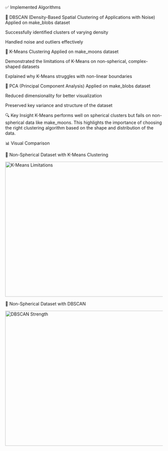 ✅ Implemented Algorithms

🔹 DBSCAN (Density-Based Spatial Clustering of Applications with Noise) 
Applied on make_blobs dataset

Successfully identified clusters of varying density

Handled noise and outliers effectively

🔹 K-Means Clustering
Applied on make_moons dataset

Demonstrated the limitations of K-Means on non-spherical, complex-shaped datasets

Explained why K-Means struggles with non-linear boundaries

🔹 PCA (Principal Component Analysis)
Applied on make_blobs dataset

Reduced dimensionality for better visualization

Preserved key variance and structure of the dataset

🔍 Key Insight
K-Means performs well on spherical clusters but fails on non-spherical data like make_moons. This highlights the importance of choosing the right clustering algorithm based on the shape and distribution of the data.

📊 Visual Comparison


📌 Non-Spherical Dataset with K-Means Clustering


<img width="587" height="432" alt="K-Means Limitations" src="https://github.com/user-attachments/assets/19456a1c-20e2-416d-b831-d68dc3e243b4" />


📌 Non-Spherical Dataset with DBSCAN


<img width="587" height="432" alt="DBSCAN Strength" src="https://github.com/user-attachments/assets/35781448-b905-47f8-b846-dc9525225fe9" />
